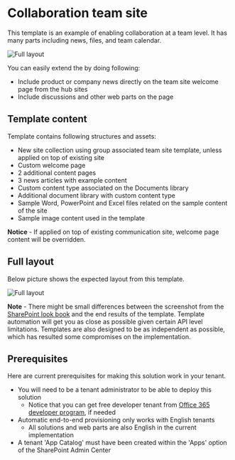 # Collaboration team site

This template is an example of enabling collaboration at a team level.  It has many parts including news, files, and team calendar.

![Full layout](./top-team.png)

You can easily extend the by doing following:

- Include product or company news directly on the team site welcome page from the hub sites
- Include discussions and other web parts on the page


## Template content

Template contains following structures and assets:

- New site collection using group associated team site template, unless applied on top of existing site
- Custom welcome page
- 2 additional content pages
- 3 news articles with example content
- Custom content type associated on the Documents library
- Additional document library with custom content type
- Sample Word, PowerPoint and Excel files related on the sample content of the site
- Sample image content used in the template

**Notice** - If applied on top of existing communication site, welcome page content will be overridden.

## Full layout

Below picture shows the expected layout from this template.

![Full layout](./full-layout-team.png)

**Note** - There might be small differences between the screenshot from the [SharePoint look book](https://spdesign.azurewebsites.net) and the end results of the template. Template automation will get you as close as possible given certain API level limitations. Templates are also designed to be as independent as possible, which has resulted some compromises on the implementation.

## Prerequisites

Here are current prerequisites for making this solution work in your tenant.

- You will need to be a tenant administrator to be able to deploy this solution
    - Notice that you can get free developer tenant from [Office 365 developer program](https://developer.microsoft.com/en-us/office/dev-program), if needed
- Automatic end-to-end provisioning only works with English tenants
    - All solutions and web parts are also English in the current implementation
- A tenant 'App Catalog' must have been created within the 'Apps' option of the SharePoint Admin Center